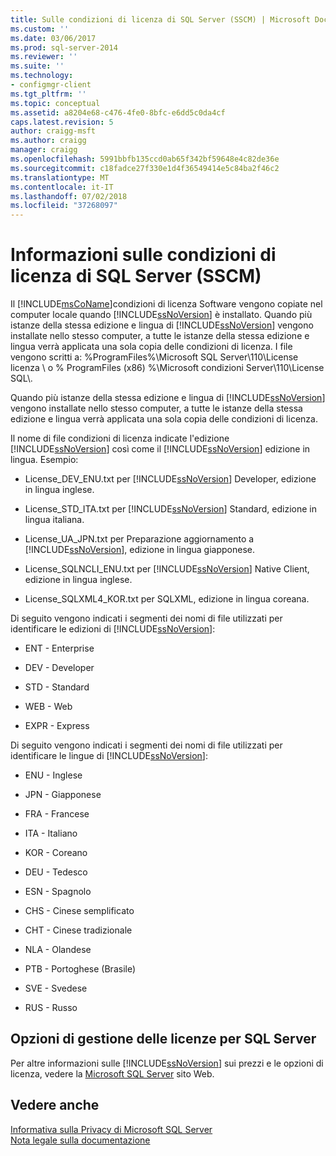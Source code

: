 ```yaml
---
title: Sulle condizioni di licenza di SQL Server (SSCM) | Microsoft Docs
ms.custom: ''
ms.date: 03/06/2017
ms.prod: sql-server-2014
ms.reviewer: ''
ms.suite: ''
ms.technology:
- configmgr-client
ms.tgt_pltfrm: ''
ms.topic: conceptual
ms.assetid: a8204e68-c476-4fe0-8bfc-e6dd5c0da4cf
caps.latest.revision: 5
author: craigg-msft
ms.author: craigg
manager: craigg
ms.openlocfilehash: 5991bbfb135ccd0ab65f342bf59648e4c82de36e
ms.sourcegitcommit: c18fadce27f330e1d4f36549414e5c84ba2f46c2
ms.translationtype: MT
ms.contentlocale: it-IT
ms.lasthandoff: 07/02/2018
ms.locfileid: "37268097"
---
```

# <a name="about-the-sql-server-license-terms-sscm"></a>Informazioni sulle condizioni di licenza di SQL Server (SSCM)
  Il [!INCLUDE[msCoName](../../includes/msconame-md.md)]condizioni di licenza Software vengono copiate nel computer locale quando [!INCLUDE[ssNoVersion](../../includes/ssnoversion-md.md)] è installato. Quando più istanze della stessa edizione e lingua di [!INCLUDE[ssNoVersion](../../includes/ssnoversion-md.md)] vengono installate nello stesso computer, a tutte le istanze della stessa edizione e lingua verrà applicata una sola copia delle condizioni di licenza. I file vengono scritti a: %ProgramFiles%\Microsoft SQL Server\110\License licenza \ o % ProgramFiles (x86) %\Microsoft condizioni Server\110\License SQL\\.  
  
 Quando più istanze della stessa edizione e lingua di [!INCLUDE[ssNoVersion](../../includes/ssnoversion-md.md)] vengono installate nello stesso computer, a tutte le istanze della stessa edizione e lingua verrà applicata una sola copia delle condizioni di licenza.  
  
 Il nome di file condizioni di licenza indicate l'edizione [!INCLUDE[ssNoVersion](../../includes/ssnoversion-md.md)] così come il [!INCLUDE[ssNoVersion](../../includes/ssnoversion-md.md)] edizione in lingua. Esempio:  
  
-   License_DEV_ENU.txt per [!INCLUDE[ssNoVersion](../../includes/ssnoversion-md.md)] Developer, edizione in lingua inglese.  
  
-   License_STD_ITA.txt per [!INCLUDE[ssNoVersion](../../includes/ssnoversion-md.md)] Standard, edizione in lingua italiana.  
  
-   License_UA_JPN.txt per Preparazione aggiornamento a [!INCLUDE[ssNoVersion](../../includes/ssnoversion-md.md)], edizione in lingua giapponese.  
  
-   License_SQLNCLI_ENU.txt per [!INCLUDE[ssNoVersion](../../includes/ssnoversion-md.md)] Native Client, edizione in lingua inglese.  
  
-   License_SQLXML4_KOR.txt per SQLXML, edizione in lingua coreana.  
  
 Di seguito vengono indicati i segmenti dei nomi di file utilizzati per identificare le edizioni di [!INCLUDE[ssNoVersion](../../includes/ssnoversion-md.md)]:  
  
-   ENT - Enterprise  
  
-   DEV - Developer  
  
-   STD - Standard  
  
-   WEB - Web  
  
-   EXPR - Express  
  
 Di seguito vengono indicati i segmenti dei nomi di file utilizzati per identificare le lingue di [!INCLUDE[ssNoVersion](../../includes/ssnoversion-md.md)]:  
  
-   ENU - Inglese  
  
-   JPN - Giapponese  
  
-   FRA - Francese  
  
-   ITA - Italiano  
  
-   KOR - Coreano  
  
-   DEU - Tedesco  
  
-   ESN - Spagnolo  
  
-   CHS - Cinese semplificato  
  
-   CHT - Cinese tradizionale  
  
-   NLA - Olandese  
  
-   PTB - Portoghese (Brasile)  
  
-   SVE - Svedese  
  
-   RUS - Russo  
  
## <a name="sql-server-licensing-options"></a>Opzioni di gestione delle licenze per SQL Server  
 Per altre informazioni sulle [!INCLUDE[ssNoVersion](../../includes/ssnoversion-md.md)] sui prezzi e le opzioni di licenza, vedere la [Microsoft SQL Server](http://go.microsoft.com/fwlink/?LinkId=190955) sito Web.  
  
## <a name="see-also"></a>Vedere anche  
 [Informativa sulla Privacy di Microsoft SQL Server](../../../2014/getting-started/microsoft-sql-server-privacy-statement.md)   
 [Nota legale sulla documentazione](../../../2014/getting-started/legal-notice-for-documentation.md)  
  
  
